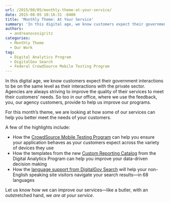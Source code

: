 ```yaml
---
url: /2015/08/05/monthly-theme-at-your-service/
date: 2015-08-05 10:16:31 -0400
title: 'Monthly Theme: At Your Service'
summary: 'In this digital age, we know customers expect their government interactions to be on the same level as their interactions with the private sector. Agencies are always striving to improve the quality of their services to meet their customers&rsquo; needs. So too in our office, where we use the feedback, you, our agency customers, provide'
authors:
  - andreanocesigritz
categories:
  - Monthly Theme
  - Our Work
tag:
  - Digital Analytics Program
  - DigitalGov Search
  - Federal CrowdSource Mobile Testing Program
---
```


In this digital age, we know customers expect their government interactions to be on the same level as their interactions with the private sector. Agencies are always striving to improve the quality of their services to meet their customers’ needs. So too in our office, where we use the feedback, you, our agency customers, provide to help us improve our programs.

For this month’s theme, we are looking at how some of our services can help you better meet the needs of your customers.

A few of the highlights include:

  * How the [CrowdSource Mobile Testing Program](https://www.WHATEVER/2015/08/14/what-is-mobile-device-compatibility-testing/) can help you ensure your application behaves as your customers expect across the variety of devices they use
  * How the templates from the new [Custom Reporting Catalog](https://www.WHATEVER/2015/08/06/need-actionable-analytics-reports-heres-help/) from the Digital Analytics Program can help you improve your data-driven decision making
  * How the [language support from DigitalGov Search](https://www.WHATEVER/2015/08/31/search-creating-a-good-multilingual-search-experience/) will help your non-English speaking site visitors navigate your search results—in 68 languages

Let us know how we can improve our services—like a butler, with an outstretched hand, _we are at your service_.